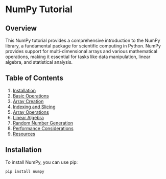 # NumPy Tutorial

## Overview
This NumPy tutorial provides a comprehensive introduction to the NumPy library, a fundamental package for scientific computing in Python. NumPy provides support for multi-dimensional arrays and various mathematical operations, making it essential for tasks like data manipulation, linear algebra, and statistical analysis.

## Table of Contents
1. [Installation](#installation)
2. [Basic Operations](#basic-operations)
3. [Array Creation](#array-creation)
4. [Indexing and Slicing](#indexing-and-slicing)
5. [Array Operations](#array-operations)
6. [Linear Algebra](#linear-algebra)
7. [Random Number Generation](#random-number-generation)
8. [Performance Considerations](#performance-considerations)
9. [Resources](#resources)

## Installation
To install NumPy, you can use pip:

```bash
pip install numpy
```
